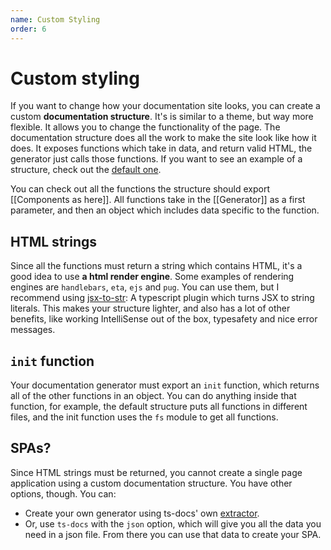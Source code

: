 ```yaml
---
name: Custom Styling
order: 6
---
```


# Custom styling

If you want to change how your documentation site looks, you can create a custom **documentation structure**. It's is similar to a theme, but way more flexible. It allows you to change the functionality of the page. The documentation structure does all the work to make the site look like how it does. It exposes functions which take in data, and return valid HTML, the generator just calls those functions. If you want to see an example of a structure, check out the [default one](https://github.com/ts-docs/default-docs-structure).

You can check out all the functions the structure should export [[Components as here]]. All functions take in the [[Generator]] as a first parameter, and then an object which includes data
specific to the function. 

## HTML strings

Since all the functions must return a string which contains HTML, it's a good idea to use **a html render engine**. Some examples of rendering engines are `handlebars`, `eta`, `ejs` and `pug`.
You can use them, but I recommend using [jsx-to-str](https://github.com/ts-docs/jsx-to-str): A typescript plugin which turns JSX to string literals. This makes your structure lighter, and also has a lot of other benefits, like working IntelliSense out of the box, typesafety and nice error messages.

## `init` function

Your documentation generator must export an `init` function, which returns all of the other functions in an object. You can do anything inside that function, for example, the default structure
puts all functions in different files, and the init function uses the `fs` module to get all functions. 

## SPAs?

Since HTML strings must be returned, you cannot create a single page application using a custom documentation structure. You have other options, though. You can:

- Create your own generator using ts-docs' own [extractor](https://github.com/ts-docs/ts-extractor).
- Or, use `ts-docs` with the `json` option, which will give you all the data you need in a json file. From there you can use that data to create your SPA.

